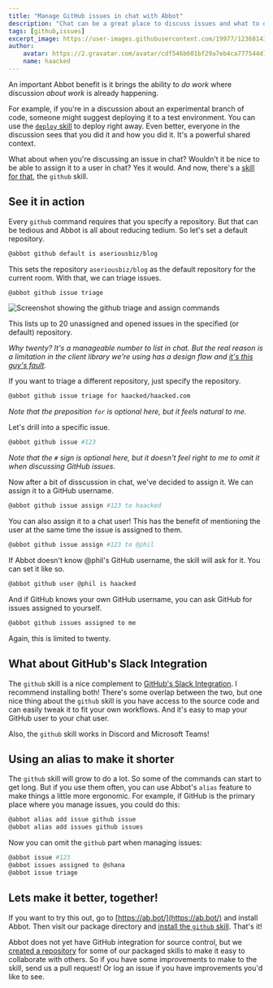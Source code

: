 ```yaml
---
title: "Manage GitHub issues in chat with Abbot"
description: "Chat can be a great place to discuss issues and what to do about them. But why not go further and triage issues and assign them from chat? With the github skill, you can do all that and more! And the skill is customizable to fit your needs."
tags: [github,issues]
excerpt_image: https://user-images.githubusercontent.com/19977/123681438-b26bb400-d7fe-11eb-99bf-b73d8e47ba56.png
author:
    avatar: https://2.gravatar.com/avatar/cdf546b601bf29a7eb4ca777544d11cd?s=160
    name: haacked
---
```


An important Abbot benefit is it brings the ability to _do work_ where discussion _about work_ is already happening.

For example, if you're in a discussion about an experimental branch of code, someone might suggest deploying it to a test environment. You can use the [`deploy` skill](https://ab.bot/packages/aseriousbiz/deploy) to deploy right away. Even better, everyone in the discussion sees that you did it and how you did it. It's a powerful shared context.

What about when you're discussing an issue in chat? Wouldn't it be nice to be able to assign it to a user in chat? Yes it would. And now, there's a [skill for that](https://ab.bot/packages/aseriousbiz/github), the `github` skill.

## See it in action

Every `github` command requires that you specify a repository. But that can be tedious and Abbot is all about reducing tedium. So let's set a default repository.

```bash
@abbot github default is aseriousbiz/blog
```

This sets the repository `aseriousbiz/blog` as the default repository for the current room. With that, we can triage issues.


```bash
@abbot github issue triage
```

![Screenshot showing the github triage and assign commands](https://user-images.githubusercontent.com/19977/123681438-b26bb400-d7fe-11eb-99bf-b73d8e47ba56.png)

This lists up to 20 unassigned and opened issues in the specified (or default) repository.

_Why twenty? It's a manageable number to list in chat. But the real reason is a limitation in the client library we're using has a design flaw and [it's this guy's fault](https://twitter.com/haacked/status/1408521455470403585)._

If you want to triage a different repository, just specify the repository.

```bash
@abbot github issue triage for haacked/haacked.com
```

_Note that the preposition `for` is optional here, but it feels natural to me._

Let's drill into a specific issue.

```bash
@abbot github issue #123
```

_Note that the `#` sign is optional here, but it doesn't feel right to me to omit it when discussing GitHub issues._

Now after a bit of disscussion in chat, we've decided to assign it. We can assign it to a GitHub username.

```bash
@abbot github issue assign #123 to haacked
```

You can also assign it to a chat user! This has the benefit of mentioning the user at the same time the issue is assigned to them.

```bash
@abbot github issue assign #123 to @phil
```

If Abbot doesn't know @phil's GitHub username, the skill will ask for it. You can set it like so.

```bash
@abbot github user @phil is haacked
```

And if GitHub knows your own GitHub username, you can ask GitHub for issues assigned to yourself.

```bash
@abbot github issues assigned to me
```

Again, this is limited to twenty.

## What about GitHub's Slack Integration

The `github` skill is a nice complement to [GitHub's Slack Integration](https://slack.github.com/). I recommend installing both! There's some overlap between the two, but one nice thing about the `github` skill is you have access to the source code and can easily tweak it to fit your own workflows. And it's easy to map your GitHub user to your chat user.

Also, the `github` skill works in Discord and Microsoft Teams!

## Using an alias to make it shorter

The `github` skill will grow to do a lot. So some of the commands can start to get long. But if you use them often, you can use Abbot's `alias` feature to make things a little more ergonomic. For example, if GitHub is the primary place where you manage issues, you could do this:

```bash
@abbot alias add issue github issue
@abbot alias add issues github issues
```

Now you can omit the `github` part when managing issues:

```bash
@abbot issue #123
@abbot issues assigned to @shana
@abbot issue triage
```

## Lets make it better, together!

If you want to try this out, go to [https://ab.bot/](https://ab.bot/) and install Abbot. Then visit our package directory and [install the `github` skill](https://ab.bot/packages/aseriousbiz/github). That's it!

Abbot does not yet have GitHub integration for source control, but we [created a repository](https://github.com/aseriousbiz/abbot-skills) for some of our packaged skills to make it easy to collaborate with others. So if you have some improvements to make to the skill, send us a pull request! Or log an issue if you have improvements you'd like to see.
